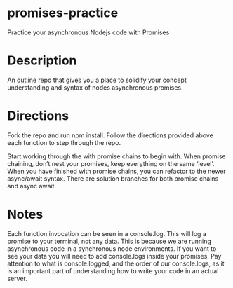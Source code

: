 # promises-practice
Practice your asynchronous Nodejs code with Promises

# Description

An outline repo that gives you a place to solidify your concept understanding and syntax of nodes asynchronous promises.

# Directions
Fork the repo and run npm install. Follow the directions provided above each function to step through the repo.

Start working through the with promise chains to begin with. When promise chaining, don’t nest your promises, keep everything on the same ‘level’. When you have finished with promise chains, you can refactor to the newer async/await syntax. There are solution branches for both promise chains and async await.

# Notes

Each function invocation can be seen in a console.log. This will log a promise to your terminal, not any data. This is because we are running asynchronous code in a synchronous node environments. If you want to see your data you will need to add console.logs inside your promises. Pay attention to what is console.logged, and the order of our console.logs, as it is an important part of understanding how to write your code in an actual server.

